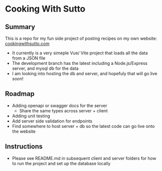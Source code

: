 # Cooking With Sutto

## Summary
This is a repo for my fun side project of posting recipes on my own website: [cookingwithsutto.com](https://cookingwithsutto.com/)
- It currently is a very simeple Vue/ Vite project that loads all the data from a JSON file
- The development branch has the latest including a Node.js/Express server, and mysql db for the data
- I am looking into hosting the db and server, and hopefuly that will go live soon!

## Roadmap
- Adding openapi or swagger docs for the server
  - Share the same types across server + client
- Adding unit testing
- Add server side validation for endpoints
- Find somewhere to host server + db so the latest code can go live onto the website

## Instructions
- Please see README.md in subsequent client and server folders for how to run the project and set up the database locally